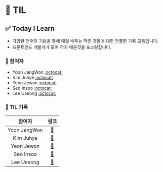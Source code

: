 # 📕 TIL

## ✅ Today I Learn

* 다양한 언어와 기술을 통해 매일 배우는 작은 것들에 대한 간결한 기록 모음입니다.
* 프론트엔드 개발자가 모여 각자 배운것을 포스팅합니다.

### 🐰 참여자 

- Yoon JangWon [:octocat:](http://github.com/jangwonyoon) 
- Kim Juhye [:octocat:](https://github.com/Juhye-Kim)
- Yeon Jewon [:octocat:](https://github.com/JewonYeon)
- Seo Insoo [:octocat:](https://github.com/Outwater)
- Lee Useong [:octocat:](https://github.com/useonglee)

### 🎄 TIL 기록

|    참여자    |         링크         |
| :----------: | :------------------: |
| Yoon JangWon | [:link:](./jangwon/) |
| Kim Juhye  | [:link:](./juhye/)  |
| Yeon Jewon  | [:link:](./jewon/) |
| Seo Insoo  | [:link:](./insoo/) |
| Lee Useong  | [:link:](./useong/) |
